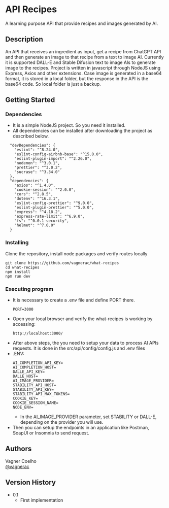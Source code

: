 # API Recipes

A learning purpose API that provide recipes and images generated by AI.

## Description

An API that receives an ingredient as input, get a recipe from ChatGPT API and then generate an image to that recipe from a text to image AI. Currently it is supported DALL-E and Stable Difusion text to image AIs to generate image to the recipes.
Project is written in javascript through NodeJS using Express, Axios and other extensions.
Case image is generated in a base64 format, it is stored in a local folder, but the response in the API is the base64 code. So local folder is just a backup.

## Getting Started

### Dependencies

* It is a simple NodeJS project. So you need it installed.
* All dependencies can be installed after downloading the project as described below.
```
  "devDependencies": {
    "eslint": "^8.24.0",
    "eslint-config-airbnb-base": "^15.0.0",
    "eslint-plugin-import": "^2.26.0",
    "nodemon": "^3.0.1",
    "prettier": "^3.0.2",
    "sucrase": "^3.34.0"
  },
  "dependencies": {
    "axios": "^1.4.0",
    "cookie-session": "^2.0.0",
    "cors": "^2.8.5",
    "dotenv": "^16.3.1",
    "eslint-config-prettier": "^9.0.0",
    "eslint-plugin-prettier": "^5.0.0",
    "express": "^4.18.2",
    "express-rate-limit": "^6.9.0",
    "fs": "^0.0.1-security",
    "helmet": "^7.0.0"
  }
```

### Installing

Clone the repository, install node packages and verify routes locally
```
git clone https://github.com/vagnerac/what-recipes
cd what-recipes
npm install
npm run dev
```
### Executing program
* It is necessary to create a .env file and define PORT there.
  ```
  PORT=3000
  ```
* Open your local browser and verify the what-recipes is working by accessing:
  ```
  http://localhost:3000/
  ```
* After above steps, the you need to setup your data to process AI APIs requests. It is done in the src/api/config/config.js and .env files
* .ENV:
  ```
  AI_COMPLETION_API_KEY=
  AI_COMPLETION_HOST=
  DALLE_API_KEY=
  DALLE_HOST=
  AI_IMAGE_PROVIDER=
  STABILITY_API_HOST=
  STABILITY_API_KEY=
  STABILITY_API_MAX_TOKENS=
  COOKIE_KEY=
  COOKIE_SESSION_NAME=
  NODE_ENV=
  ```
  * In the AI_IMAGE_PROVIDER parameter, set STABILITY or DALL-E, depending on the provider you will use.
* Then you can setup the endpoints in an application like Postman, SoapUI or Insomnia to send request.

## Authors

Vagner Coelho  
[@vagnerac](https://github.com/vagnerac)

## Version History

* 0.1
    * First implementation
